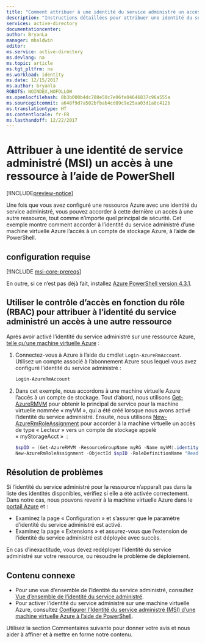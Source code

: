 ```yaml
---
title: "Comment attribuer à une identité du service administré un accès à une ressource Azure, à l’aide de PowerShell"
description: "Instructions détaillées pour attribuer une identité du service administré à une ressource, et un accès à une autre ressource, à l’aide de PowerShell."
services: active-directory
documentationcenter: 
author: BryanLa
manager: mbaldwin
editor: 
ms.service: active-directory
ms.devlang: na
ms.topic: article
ms.tgt_pltfrm: na
ms.workload: identity
ms.date: 12/15/2017
ms.author: bryanla
ROBOTS: NOINDEX,NOFOLLOW
ms.openlocfilehash: 8b3b000b4dc708e50c7e96fe04646837c96a555a
ms.sourcegitcommit: a648f9d7a502bfbab4cd89c9e25aa03d1a0c412b
ms.translationtype: HT
ms.contentlocale: fr-FR
ms.lasthandoff: 12/22/2017
---
```

# <a name="assign-a-managed-service-identity-msi-access-to-a-resource-using-powershell"></a>Attribuer à une identité de service administré (MSI) un accès à une ressource à l’aide de PowerShell

[!INCLUDE[preview-notice](~/includes/active-directory-msi-preview-notice-ua.md)]

Une fois que vous avez configuré une ressource Azure avec une identité du service administré, vous pouvez accorder à cette dernière un accès à une autre ressource, tout comme n’importe quel principal de sécurité. Cet exemple montre comment accorder à l’identité du service administré d’une machine virtuelle Azure l’accès à un compte de stockage Azure, à l’aide de PowerShell.

## <a name="prerequisites"></a>configuration requise

[!INCLUDE [msi-core-prereqs](~/includes/active-directory-msi-core-prereqs-ua.md)]

En outre, si ce n’est pas déjà fait, installez [Azure PowerShell version 4.3.1](https://www.powershellgallery.com/packages/AzureRM/4.3.1).

## <a name="use-rbac-to-assign-the-msi-access-to-another-resource"></a>Utiliser le contrôle d’accès en fonction du rôle (RBAC) pour attribuer à l’identité du service administré un accès à une autre ressource

Après avoir activé l’identité du service administré sur une ressource Azure, [telle qu’une machine virtuelle Azure](msi-qs-configure-powershell-windows-vm.md) :

1. Connectez-vous à Azure à l’aide du cmdlet `Login-AzureRmAccount`. Utilisez un compte associé à l’abonnement Azure sous lequel vous avez configuré l’identité du service administré :

   ```powershell
   Login-AzureRmAccount
   ```
2. Dans cet exemple, nous accordons à une machine virtuelle Azure l’accès à un compte de stockage. Tout d’abord, nous utilisons [Get-AzureRMVM](/powershell/module/azurerm.compute/get-azurermvm) pour obtenir le principal de service pour la machine virtuelle nommée « myVM », qui a été créé lorsque nous avons activé l’identité du service administré. Ensuite, nous utilisons [New-AzureRmRoleAssignment](/powershell/module/AzureRM.Resources/New-AzureRmRoleAssignment) pour accorder à la machine virtuelle un accès de type « Lecteur » vers un compte de stockage appelé « myStorageAcct »  :

    ```powershell
    $spID = (Get-AzureRMVM -ResourceGroupName myRG -Name myVM).identity.principalid
    New-AzureRmRoleAssignment -ObjectId $spID -RoleDefinitionName "Reader" -Scope "/subscriptions/<mySubscriptionID>/resourceGroups/<myResourceGroup>/providers/Microsoft.Storage/storageAccounts/<myStorageAcct>"
    ```

## <a name="troubleshooting"></a>Résolution de problèmes

Si l’identité du service administré pour la ressource n’apparaît pas dans la liste des identités disponibles, vérifiez si elle a été activée correctement. Dans notre cas, nous pouvons revenir à la machine virtuelle Azure dans le [portail Azure](https://portal.azure.com) et :

- Examinez la page « Configuration » et s’assurer que le paramètre d’identité du service administré est activé.
- Examinez la page « Extensions » et assurez-vous que l’extension de l’identité du service administré est déployée avec succès.

En cas d’inexactitude, vous devez redéployer l’identité du service administré sur votre ressource, ou résoudre le problème de déploiement.

## <a name="related-content"></a>Contenu connexe

- Pour une vue d’ensemble de l’identité du service administré, consultez [Vue d’ensemble de l’identité du service administré](msi-overview.md).
- Pour activer l’identité du service administré sur une machine virtuelle Azure, consultez [Configurer l’Identité du service administré (MSI) d’une machine virtuelle Azure à l’aide de PowerShell](msi-qs-configure-powershell-windows-vm.md).

Utilisez la section Commentaires suivante pour donner votre avis et nous aider à affiner et à mettre en forme notre contenu.

